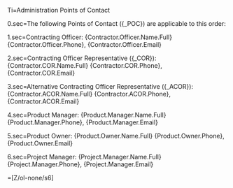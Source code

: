 Ti=Administration Points of Contact

0.sec=The following Points of Contact ({_POC}) are applicable to this order:

1.sec=Contracting Officer: {Contractor.Officer.Name.Full} {Contractor.Officer.Phone}, {Contractor.Officer.Email}

2.sec=Contracting Officer Representative ({_COR}): {Contractor.COR.Name.Full} {Contractor.COR.Phone}, {Contractor.COR.Email}

3.sec=Alternative Contracting Officer Representative ({_ACOR}): {Contractor.ACOR.Name.Full} {Contractor.ACOR.Phone}, {Contractor.ACOR.Email}

4.sec=Product Manager: {Product.Manager.Name.Full} {Product.Manager.Phone}, {Product.Manager.Email}

5.sec=Product Owner: {Product.Owner.Name.Full} {Product.Owner.Phone}, {Product.Owner.Email}

6.sec=Project Manager: {Project.Manager.Name.Full} {Project.Manager.Phone}, {Project.Manager.Email}

=[Z/ol-none/s6]
